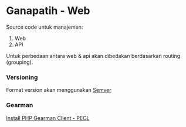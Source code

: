 Ganapatih - Web
===============

Source code untuk manajemen:

1. Web
2. API

Untuk perbedaan antara web & api akan dibedakan berdasarkan routing (grouping).

### Versioning

Format version akan menggunakan [Semver](http://semver.org)

### Gearman

[Install PHP Gearman Client - PECL](http://gearman.org/getting-started/)